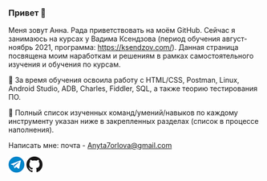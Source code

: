 ### Привет 👋


Меня зовут Анна. Рада приветствовать на моём GitHub. Сейчас я занимаюсь на курсах у Вадима Ксендзова (период обучения август-ноябрь 2021, программа: https://ksendzov.com/). Данная страница посвящена моим наработкам и решениям в рамках самостоятельного изучения и обучения по курсам.

:blue_book: За время обучения освоила работу с HTML/CSS, Postman, Linux, Android Studio, ADB, Charles, Fiddler, SQL, а также теорию тестирования ПО.

:pushpin: Полный список изученных команд/умений/навыков по каждому инструменту указан ниже в закрепленных разделах (список в процессе наполнения).

Написать мне:
почта - Anyta7orlova@gmail.com

[![Telegram](icons/telegram.png)](https://t.me/kovalanyt)
[![GitHub](icons/github.png)](https://github.com/Anyt177)
